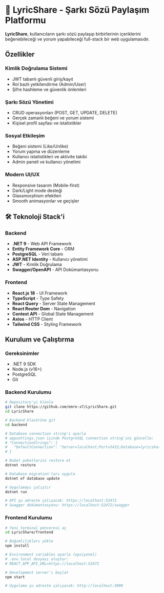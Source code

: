 # 🎵 LyricShare - Şarkı Sözü Paylaşım Platformu

**LyricShare**, kullanıcıların şarkı sözü paylaşıp birbirlerinin içeriklerini beğenebileceği ve yorum yapabileceği full-stack bir web uygulamasıdır.

## Özellikler

### Kimlik Doğrulama Sistemi
- JWT tabanlı güvenli giriş/kayıt
- Rol bazlı yetkilendirme (Admin/User)
- Şifre hashleme ve güvenlik önlemleri

### Şarkı Sözü Yönetimi
- CRUD operasyonları (POST, GET, UPDATE, DELETE)
- Gerçek zamanlı beğeni ve yorum sistemi
- Kişisel profil sayfası ve istatistikler

### Sosyal Etkileşim
- Beğeni sistemi (Like/Unlike)
- Yorum yapma ve düzenleme
- Kullanıcı istatistikleri ve aktivite takibi
- Admin paneli ve kullanıcı yönetimi

### Modern UI/UX
- Responsive tasarım (Mobile-first)
- Dark/Light mode desteği
- Glassmorphism efektleri
- Smooth animasyonlar ve geçişler

## 🛠️ Teknoloji Stack'i

### Backend
- **.NET 9** - Web API Framework
- **Entity Framework Core** - ORM
- **PostgreSQL** - Veri tabanı
- **ASP.NET Identity** - Kullanıcı yönetimi
- **JWT** - Kimlik Doğrulama
- **Swagger/OpenAPI** - API Dokümantasyonu

### Frontend
- **React.js 18** - UI Framework
- **TypeScript** - Type Safety
- **React Query** - Server State Management
- **React Router Dom** - Navigation
- **Context API** - Global State Management
- **Axios** - HTTP Client
- **Tailwind CSS** - Styling Framework

## Kurulum ve Çalıştırma

### Gereksinimler
- .NET 9 SDK
- Node.js (v16+)
- PostgreSQL
- Git

### Backend Kurulumu
```bash
# Repository'yi klonla
git clone https://github.com/emre-x7/LyricShare.git
cd LyricShare

# Backend klasörüne git
cd backend

# Database connection string'i ayarla
# appsettings.json içinde PostgreSQL connection string'ini güncelle:
# "ConnectionStrings": {
#   "DefaultConnection": "Server=localhost;Port=5432;Database=lyricshare_db;User Id=postgres;Password=your_password;"
# }

# NuGet paketlerini restore et
dotnet restore

# Database migration'ları uygula
dotnet ef database update

# Uygulamayı çalıştır
dotnet run

# API şu adreste çalışacak: https://localhost:52472
# Swagger dokümantasyonu: https://localhost:52472/swagger
```

### Frontend Kurulumu
```bash
# Yeni terminal penceresi aç
cd LyricShare/frontend

# Bağımlılıkları yükle
npm install

# Environment variables ayarla (opsiyonel)
# .env.local dosyası oluştur:
# REACT_APP_API_URL=https://localhost:52472

# Development server'ı başlat
npm start

# Uygulama şu adreste çalışacak: http://localhost:3000
